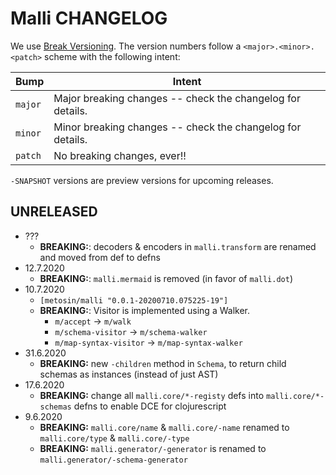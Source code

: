 # Malli CHANGELOG

We use [Break Versioning][breakver]. The version numbers follow a `<major>.<minor>.<patch>` scheme with the following intent:

| Bump    | Intent                                                     |
| ------- | ---------------------------------------------------------- |
| `major` | Major breaking changes -- check the changelog for details. |
| `minor` | Minor breaking changes -- check the changelog for details. |
| `patch` | No breaking changes, ever!!                                |

`-SNAPSHOT` versions are preview versions for upcoming releases.

[breakver]: https://github.com/ptaoussanis/encore/blob/master/BREAK-VERSIONING.md

## UNRELEASED

* ???
  * **BREAKING:**: decoders & encoders in `malli.transform` are renamed and moved from def to defns
* 12.7.2020
  * **BREAKING:**: `malli.mermaid` is removed (in favor of `malli.dot`)  
* 10.7.2020
  * `[metosin/malli "0.0.1-20200710.075225-19"]`
  * **BREAKING:**: Visitor is implemented using a Walker.
    * `m/accept` -> `m/walk`
    * `m/schema-visitor` -> `m/schema-walker`
    * `m/map-syntax-visitor` -> `m/map-syntax-walker`
* 31.6.2020
  * **BREAKING:** new `-children` method in `Schema`, to return child schemas as instances (instead of just AST)
* 17.6.2020
  * **BREAKING:** change all `malli.core/*-registy` defs into `malli.core/*-schemas` defns to enable DCE for clojurescript
* 9.6.2020 
  * **BREAKING:** `malli.core/name` & `malli.core/-name` renamed to `malli.core/type` & `malli.core/-type`
  * **BREAKING:** `malli.generator/-generator` is renamed to `malli.generator/-schema-generator`
